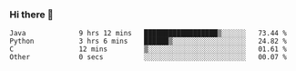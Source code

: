 ### Hi there 👋

<!--START_SECTION:waka-->

```text
Java             9 hrs 12 mins   ██████████████████▒░░░░░░   73.44 %
Python           3 hrs 6 mins    ██████▒░░░░░░░░░░░░░░░░░░   24.82 %
C                12 mins         ▒░░░░░░░░░░░░░░░░░░░░░░░░   01.61 %
Other            0 secs          ░░░░░░░░░░░░░░░░░░░░░░░░░   00.07 %
```

<!--END_SECTION:waka-->


<!--
**AnkelMauCastillo/AnkelMauCastillo** is a ✨ _special_ ✨ repository because its `README.md` (this file) appears on your GitHub profile.

Here are some ideas to get you started:

- 🔭 I’m currently working on ...
- 🌱 I’m currently learning ...
- 👯 I’m looking to collaborate on ...
- 🤔 I’m looking for help with ...
- 💬 Ask me about ...
- 📫 How to reach me: ...
- 😄 Pronouns: ...
- ⚡ Fun fact: ...
-->
